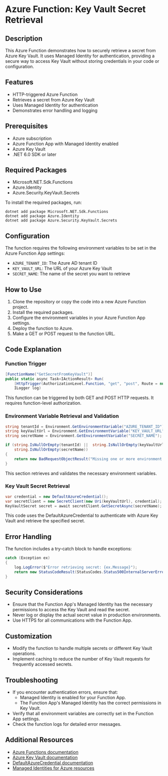 # Azure Function: Key Vault Secret Retrieval

## Description
This Azure Function demonstrates how to securely retrieve a secret from Azure Key Vault. It uses Managed Identity for authentication, providing a secure way to access Key Vault without storing credentials in your code or configuration.

## Features
- HTTP-triggered Azure Function
- Retrieves a secret from Azure Key Vault
- Uses Managed Identity for authentication
- Demonstrates error handling and logging

## Prerequisites
- Azure subscription
- Azure Function App with Managed Identity enabled
- Azure Key Vault
- .NET 6.0 SDK or later

## Required Packages
- Microsoft.NET.Sdk.Functions
- Azure.Identity
- Azure.Security.KeyVault.Secrets

To install the required packages, run:
```
dotnet add package Microsoft.NET.Sdk.Functions
dotnet add package Azure.Identity
dotnet add package Azure.Security.KeyVault.Secrets
```

## Configuration
The function requires the following environment variables to be set in the Azure Function App settings:

- `AZURE_TENANT_ID`: The Azure AD tenant ID
- `KEY_VAULT_URL`: The URL of your Azure Key Vault
- `SECRET_NAME`: The name of the secret you want to retrieve

## How to Use
1. Clone the repository or copy the code into a new Azure Function project.
2. Install the required packages.
3. Configure the environment variables in your Azure Function App settings.
4. Deploy the function to Azure.
5. Make a GET or POST request to the function URL.

## Code Explanation

### Function Trigger
```csharp
[FunctionName("GetSecretFromKeyVault")]
public static async Task<IActionResult> Run(
    [HttpTrigger(AuthorizationLevel.Function, "get", "post", Route = null)] HttpRequest req,
    ILogger log)
```
This function can be triggered by both GET and POST HTTP requests. It requires function-level authorization.

### Environment Variable Retrieval and Validation
```csharp
string tenantId = Environment.GetEnvironmentVariable("AZURE_TENANT_ID");
string keyVaultUrl = Environment.GetEnvironmentVariable("KEY_VAULT_URL");
string secretName = Environment.GetEnvironmentVariable("SECRET_NAME");

if (string.IsNullOrEmpty(tenantId) ||  string.IsNullOrEmpty(keyVaultUrl) ||
    string.IsNullOrEmpty(secretName))
{
    return new BadRequestObjectResult("Missing one or more environment variables: AZURE_TENANT_ID, KEY_VAULT_URL, SECRET_NAME");
}
```
This section retrieves and validates the necessary environment variables.

### Key Vault Secret Retrieval
```csharp
var credential = new DefaultAzureCredential();
var secretClient = new SecretClient(new Uri(keyVaultUrl), credential);  
KeyVaultSecret secret = await secretClient.GetSecretAsync(secretName);
```
This code uses the DefaultAzureCredential to authenticate with Azure Key Vault and retrieve the specified secret.

## Error Handling
The function includes a try-catch block to handle exceptions:
```csharp
catch (Exception ex)
{
    log.LogError($"Error retrieving secret: {ex.Message}");
    return new StatusCodeResult(StatusCodes.Status500InternalServerError);
}
```

## Security Considerations
- Ensure that the Function App's Managed Identity has the necessary permissions to access the Key Vault and read the secret.
- Never log or display the actual secret value in production environments.
- Use HTTPS for all communications with the Function App.

## Customization
- Modify the function to handle multiple secrets or different Key Vault operations.
- Implement caching to reduce the number of Key Vault requests for frequently accessed secrets.

## Troubleshooting
- If you encounter authentication errors, ensure that:
  - Managed Identity is enabled for your Function App.
  - The Function App's Managed Identity has the correct permissions in Key Vault.
- Verify that all environment variables are correctly set in the Function App settings.
- Check the function logs for detailed error messages.

## Additional Resources
- [Azure Functions documentation](https://docs.microsoft.com/en-us/azure/azure-functions/)
- [Azure Key Vault documentation](https://docs.microsoft.com/en-us/azure/key-vault/)
- [DefaultAzureCredential documentation](https://docs.microsoft.com/en-us/dotnet/api/azure.identity.defaultazurecredential)
- [Managed Identities for Azure resources](https://docs.microsoft.com/en-us/azure/active-directory/managed-identities-azure-resources/overview)
